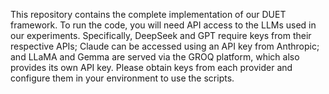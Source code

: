 This repository contains the complete implementation of our DUET framework. To run the code, you will need API access to the LLMs used in our experiments. Specifically, DeepSeek and GPT require keys from their respective APIs; Claude can be accessed using an API key from Anthropic; and LLaMA and Gemma are served via the GROQ platform, which also provides its own API key. Please obtain keys from each provider and configure them in your environment to use the scripts.
